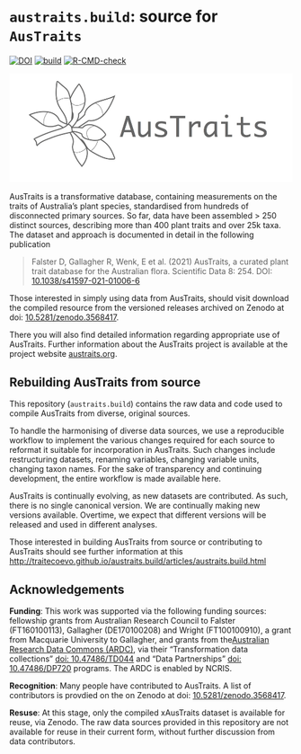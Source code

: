 
# `austraits.build`: source for `AusTraits`

<!-- badges: start -->
[![DOI](https://zenodo.org/badge/DOI/10.5281/zenodo.3583418.svg)](https://doi.org/10.5281/zenodo.3583418)
[![build](https://github.com/traitecoevo/austraits.build/actions/workflows/check-build.yml/badge.svg)](https://github.com/traitecoevo/austraits.build/actions/workflows/check-build.yml)
[![R-CMD-check](https://github.com/traitecoevo/austraits.build/actions/workflows/R-CMD-check.yaml/badge.svg)](https://github.com/traitecoevo/austraits.build/actions/workflows/R-CMD-check.yaml)
<!-- badges: end -->

<img src="docs/figures/logo.png">

AusTraits is a transformative database, containing measurements on the
traits of Australia’s plant species, standardised from hundreds of
disconnected primary sources. So far, data have been assembled \> 250
distinct sources, describing more than 400 plant traits and over 25k
taxa. The dataset and approach is documented in detail in the following publication

> Falster D, Gallagher R, Wenk, E et al. (2021) AusTraits, a curated plant trait 
database for the Australian flora. Scientific Data 8: 254. 
DOI: [10.1038/s41597-021-01006-6](http://doi.org/10.1038/s41597-021-01006-6)

Those interested in simply using data from AusTraits, should visit download the
compiled resource from the versioned releases archived on Zenodo at doi:
    [10.5281/zenodo.3568417](https://doi.org/10.5281/zenodo.3568417).

There you will also find detailed information regarding appropriate use
of AusTraits. Further information about the AusTraits project is available at the project
website [austraits.org](https://austraits.org).

## Rebuilding AusTraits from source

This repository (`austraits.build`) contains the raw data and code used to compile AusTraits from diverse, original sources.

To handle the harmonising of diverse data sources, we use a reproducible
workflow to implement the various changes required for each source to
reformat it suitable for incorporation in AusTraits. Such changes
include restructuring datasets, renaming variables, changing variable
units, changing taxon names. For the sake of transparency and continuing
development, the entire workflow is made available here.

AusTraits is continually evolving, as new datasets are contributed. As
such, there is no single canonical version. We are continually making
new versions available. Overtime, we expect that different versions will
be released and used in different analyses.

Those interested in building AusTraits from source or contributing to AusTraits 
should see further information at this 
http://traitecoevo.github.io/austraits.build/articles/austraits.build.html

## Acknowledgements

**Funding**: This work was supported via the following funding sources:
fellowship grants from Australian Research Council to Falster
(FT160100113), Gallagher (DE170100208) and Wright (FT100100910), a grant
from Macquarie University to Gallagher, and grants from the[Australian
Research Data Commons (ARDC)](https://ardc.edu.au), via their
“Transformation data collections” [doi:
10.47486/TD044](https://doi.org/10.47486/TD044) and “Data Partnerships”
[doi: 10.47486/DP720](https://doi.org/10.47486/DP720) programs. The ARDC
is enabled by NCRIS.

**Recognition**: Many people have contributed to AusTraits. A list of contributors 
is provdied on the on Zenodo at doi:
    [10.5281/zenodo.3568417](https://doi.org/10.5281/zenodo.3568417).

**Resuse**: At this stage, only the compiled xAusTraits dataset is available for reuse, 
via Zenodo. The raw data sources provided in this repository are not available 
for reuse in their current form, without further discussion from data contributors.

